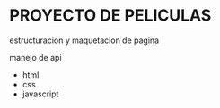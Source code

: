 <H1>PROYECTO DE PELICULAS</H1>
<P>estructuracion y maquetacion de pagina</P>
<p>manejo de api</p>
<ul>
  <li>html</li>
  <li>css</li>
  <li>javascript</li>
</ul>
